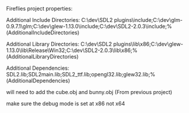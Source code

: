 Fireflies project properties:

Additional Include Directories: C:\dev\SDL2 plugins\include;C:\dev\glm-0.9.7.1\glm;C:\dev\glew-1.13.0\include\;C:\dev\SDL2-2.0.3\include;%(AdditionalIncludeDirectories)

Additional Library Directories: C:\dev\SDL2 plugins\lib\x86;C:\dev\glew-1.13.0\lib\Release\Win32;C:\dev\SDL2-2.0.3\lib\x86;%(AdditionalLibraryDirectories)

Additional Dependencies: SDL2.lib;SDL2main.lib;SDL2_ttf.lib;opengl32.lib;glew32.lib;%(AdditionalDependencies)

will need to add the cube.obj and bunny.obj (From previous project)

make sure the debug mode is set at x86 not x64